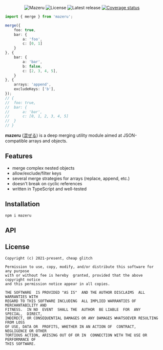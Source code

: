 <div align="center">
	<img alt="Mazeru" src"/docs/banner.png">
	<img alt="License" src="https://badgen.net/github/license/cheap-glitch/mazeru?color=green">
	<img alt="Latest release" src="https://badgen.net/github/release/cheap-glitch/mazeru?color=green">
	<a href="https://coveralls.io/github/cheap-glitch/mazeru?branch=main"><img alt="Coverage status" src="https://coveralls.io/repos/github/cheap-glitch/mazeru/badge.svg?branch=main"></a>
</div>

```typescript
import { merge } from 'mazeru';

merge({
	foo: true,
	bar: {
		a: 'foo',
		c: [0, 1]
	}
}, {
	bar: {
		a: 'bar',
		b: false,
		c: [2, 3, 4, 5],
	}
}, {
	arrays: 'append',
	excludeKeys: ['b'],
});
// {
// 	foo: true,
// 	bar: {
// 		a: 'bar',
// 		c: [0, 1, 2, 3, 4, 5]
// 	}
// }
```

**mazeru** ([混ぜる](https://jisho.org/word/%E6%B7%B7%E3%81%9C%E3%82%8B))
is a deep merging utility module aimed at JSON-compatible arrays and objects.

## Features

 * merge complex nested objects
 * allow/exclude/filter keys
 * several merge strategies for arrays (replace, append, etc.)
 * doesn't break on cyclic references
 * written in TypeScript and well-tested

## Installation

```shell
npm i mazeru
```

## API

## License

```text
Copyright (c) 2021-present, cheap glitch

Permission to use, copy, modify, and/or distribute this software for any purpose
with or without fee is hereby  granted, provided that the above copyright notice
and this permission notice appear in all copies.

THE SOFTWARE  IS PROVIDED "AS IS"  AND THE AUTHOR DISCLAIMS  ALL WARRANTIES WITH
REGARD TO THIS SOFTWARE INCLUDING  ALL IMPLIED WARRANTIES OF MERCHANTABILITY AND
FITNESS.  IN NO  EVENT  SHALL THE  AUTHOR  BE LIABLE  FOR  ANY SPECIAL,  DIRECT,
INDIRECT, OR CONSEQUENTIAL DAMAGES OR ANY DAMAGES WHATSOEVER RESULTING FROM LOSS
OF USE, DATA OR  PROFITS, WHETHER IN AN ACTION OF  CONTRACT, NEGLIGENCE OR OTHER
TORTIOUS ACTION, ARISING OUT OF OR IN  CONNECTION WITH THE USE OR PERFORMANCE OF
THIS SOFTWARE.
```
